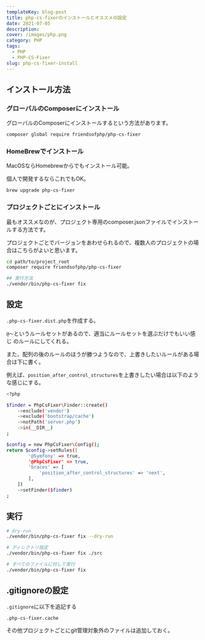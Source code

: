 ```yaml
---
templateKey: blog-post
title: php-cs-fixerのインストールとオススメの設定
date: 2021-07-05
description: 
cover: /images/php.png
category: PHP
tags:
  - PHP
  - PHP-CS-Fixer
slug: php-cs-fixer-install
---
```


## インストール方法

### グローバルのComposerにインストール

グローバルのComposerにインストールするという方法があります。

```bash
composer global require friendsofphp/php-cs-fixer
```

### HomeBrewでインストール

MacOSならHomebrewからでもインストール可能。

個人で開発するならこれでもOK。

```bash
brew upgrade php-cs-fixer
```

### プロジェクトごとにインストール

最もオススメなのが、プロジェクト専用のcomposer.jsonファイルでインストールする方法です。

プロジェクトごとでバージョンをあわせられるので、複数人のプロジェクトの場合はこちらがよいと思います。

```bash
cd path/to/project_root
composer require friendsofphp/php-cs-fixer

## 実行方法
./vendor/bin/php-cs-fixer fix
```

## 設定

`.php-cs-fixer.dist.php`を作成する。

`@〜`というルールセットがあるので、適当にルールセットを選ぶだけでもいい感じ
のルールにしてくれる。

また、配列の後のルールのほうが勝つようなので、上書きしたいルールがある場合は下に書く。

例えば、`position_after_control_structures`を上書きしたい場合は以下のような感じにする。

```bash
<?php

$finder = PhpCsFixer\Finder::create()
    ->exclude('vendor')
    ->exclude('bootstrap/cache')
    ->notPath('server.php')
    ->in(__DIR__)
;

$config = new PhpCsFixer\Config();
return $config->setRules([
        '@Symfony' => true,
        '@PhpCsFixer' => true,
        'braces' => [
            'position_after_control_structures' => 'next',
        ],
    ])
    ->setFinder($finder)
;
```

## 実行

```bash
# dry-run
./vendor/bin/php-cs-fixer fix --dry-run

# ディレクトリ指定
./vendor/bin/php-cs-fixer fix ./src

# すべてのファイルに対して実行
./vendor/bin/php-cs-fixer fix
```

## .gitignoreの設定

`.gitignore`に以下を追記する

```bash
.php-cs-fixer.cache
```

その他プロジェクトごとにgit管理対象外のファイルは追加しておく。
